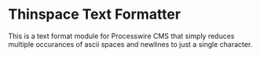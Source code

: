 Thinspace Text Formatter
========================

This is a text format module for Processwire CMS that simply reduces multiple occurances of ascii spaces and newlines to
just a single character.
